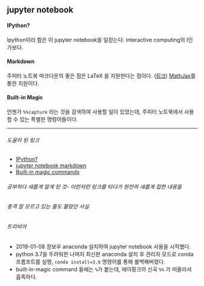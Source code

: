 ## jupyter notebook

#### IPython?
Ipython이라 함은 이 jupyter notebook을 일컫는다. interactive computing의 I인가보다.

#### Markdown
주피터 노트북 마크다운의 좋은 점은 LaTeX 을 지원한다는 점이다. ([링크](https://jupyter-notebook.readthedocs.io/en/stable/examples/Notebook/Working%20With%20Markdown%20Cells.html#LaTeX-equations))
 [MathJax](https://www.mathjax.org/)를 통한 지원이다.

#### Built-in Magic
언젠가 ```%%capture``` 라는 것을 검색하여 사용할 일이 있었는데, 주피터 노트북에서 사용할 수 있는 특별한 명령어들이다.


* * *

###### 도움이 된 링크
- [IPython?](https://ipython.org/)
- [jupyter notebook markdown](https://jupyter-notebook.readthedocs.io/en/stable/examples/Notebook/Working%20With%20Markdown%20Cells.html)
- [Built-in magic commands](https://ipython.readthedocs.io/en/stable/interactive/magics.html)

###### 공부하다 새롭게 알게 된 것- 이런저런 링크를 타다가 완전히 새롭게 접한 내용들

###### 충격 잘 모르고 있는 줄도 몰랐던 사실

###### 트리비아
- 2019-01-08 장보우 anaconda 설치하여 jupyter notebook 사용을 시작했다.
- python 3.7을 두려워한 나머지 최신판 anaconda 설치 후 관리자 모드로 conda 프롬프트를 실행,  ```conda install=3.6``` 명령어를 통해 롤백해버렸다.
- built-in-magic command 들에는 ```%```가 붙는데, 에이핑크의 신곡 ```%%``` 가 떠올라서 흡족하다.

